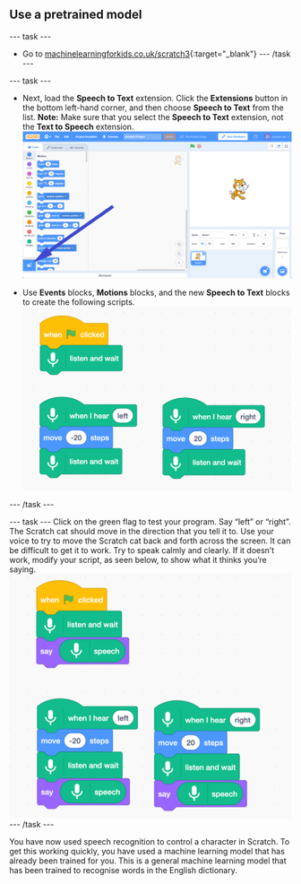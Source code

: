 ## Use a pretrained model

--- task ---
+ Go to [machinelearningforkids.co.uk/scratch3](https://machinelearningforkids.co.uk/scratch3/){:target="_blank"}
--- /task ---

--- task ---
+ Next, load the **Speech to Text** extension. Click the **Extensions** button in the bottom left-hand corner, and then choose **Speech to Text** from the list.
**Note:** Make sure that you select the **Speech to Text** extension, not the **Text to Speech** extension.
![Arrow pointing to extensions button](images/extensions-annotated.png)

+ Use **Events** blocks, **Motions** blocks, and the new **Speech to Text** blocks to create the following scripts.
![New scripts to add](images/S-to-T-blocks.png)

--- /task ---

--- task ---
Click on the green flag to test your program.
Say “left” or “right”. The Scratch cat should move in the direction that you tell it to. Use your voice to try to move the Scratch cat back and forth across the screen. 
It can be difficult to get it to work. Try to speak calmly and clearly. If it doesn’t work, modify your script, as seen below, to show what it thinks you’re saying.
![New scripts to see what the computer thinks you are saying](images/S-to-T-blocks-test.png)
--- /task ---

You have now used speech recognition to control a character in Scratch. To get this working quickly, you have used a machine learning model that has already been trained for you. This is a general machine learning model that has been trained to recognise words in the English dictionary. 
